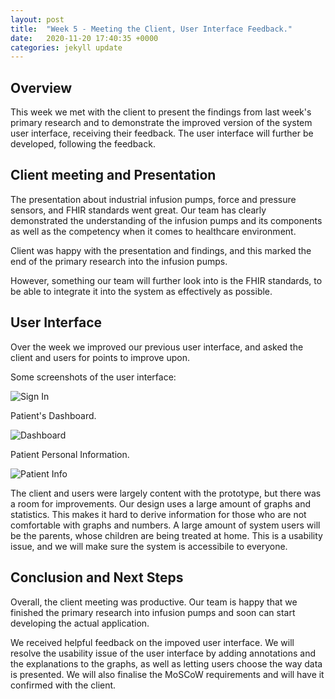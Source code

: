 ```yaml
---
layout: post
title:  "Week 5 - Meeting the Client, User Interface Feedback."
date:   2020-11-20 17:40:35 +0000
categories: jekyll update
---
```


## Overview

This week we met with the client to present the findings from last week's primary research and to demonstrate the improved version of the system user interface, receiving their feedback. The user interface will further be developed, following the feedback.


## Client meeting and Presentation

The presentation about industrial infusion pumps, force and pressure sensors, and FHIR standards went great. Our team has clearly demonstrated the understanding of the infusion pumps and its components as well as the competency when it comes to healthcare environment.

Client was happy with the presentation and findings, and this marked the end of the primary research into the infusion pumps.

However, something our team will further look into is the FHIR standards, to be able to integrate it into the system as effectively as possible.   


## User Interface

Over the week we improved our previous user interface, and asked the client and users for points to improve upon. 


Some screenshots of the user interface:

![Sign In](/Dev-Blog/assets/week5/sign_in.png)

Patient's Dashboard.

![Dashboard](/Dev-Blog/assets/week5/dashboard.png)


Patient Personal Information.

![Patient Info](/Dev-Blog/assets/week5/patient_info.png)


The client and users were largely content with the prototype, but there was a room for improvements. Our design uses a large amount of graphs and statistics. This makes it hard to derive information for those who are not comfortable with graphs and numbers. A large amount of system users will be the parents, whose children are being treated at home. This is a usability issue, and we will make sure the system is accessibile to everyone.


## Conclusion and Next Steps

Overall, the client meeting was productive. Our team is happy that we finished the primary research into infusion pumps and soon can start developing the actual application.

We received helpful feedback on the impoved user interface. We will resolve the usability issue of the user interface by adding annotations and the explanations to the graphs, as well as letting users choose the way data is presented. We will also finalise the MoSCoW requirements and will have it confirmed with the client.
